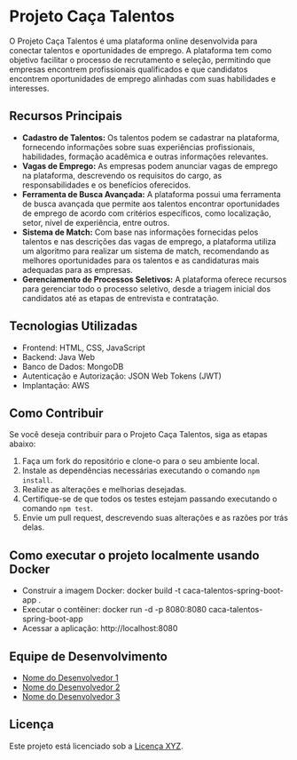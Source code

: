 # Projeto Caça Talentos

O Projeto Caça Talentos é uma plataforma online desenvolvida para conectar talentos e oportunidades de emprego. A plataforma tem como objetivo facilitar o processo de recrutamento e seleção, permitindo que empresas encontrem profissionais qualificados e que candidatos encontrem oportunidades de emprego alinhadas com suas habilidades e interesses.

## Recursos Principais

- **Cadastro de Talentos:** Os talentos podem se cadastrar na plataforma, fornecendo informações sobre suas experiências profissionais, habilidades, formação acadêmica e outras informações relevantes.
- **Vagas de Emprego:** As empresas podem anunciar vagas de emprego na plataforma, descrevendo os requisitos do cargo, as responsabilidades e os benefícios oferecidos.
- **Ferramenta de Busca Avançada:** A plataforma possui uma ferramenta de busca avançada que permite aos talentos encontrar oportunidades de emprego de acordo com critérios específicos, como localização, setor, nível de experiência, entre outros.
- **Sistema de Match:** Com base nas informações fornecidas pelos talentos e nas descrições das vagas de emprego, a plataforma utiliza um algoritmo para realizar um sistema de match, recomendando as melhores oportunidades para os talentos e as candidaturas mais adequadas para as empresas.
- **Gerenciamento de Processos Seletivos:** A plataforma oferece recursos para gerenciar todo o processo seletivo, desde a triagem inicial dos candidatos até as etapas de entrevista e contratação.

## Tecnologias Utilizadas

- Frontend: HTML, CSS, JavaScript
- Backend: Java Web
- Banco de Dados: MongoDB
- Autenticação e Autorização: JSON Web Tokens (JWT)
- Implantação: AWS

## Como Contribuir

Se você deseja contribuir para o Projeto Caça Talentos, siga as etapas abaixo:

1. Faça um fork do repositório e clone-o para o seu ambiente local.
2. Instale as dependências necessárias executando o comando `npm install`.
3. Realize as alterações e melhorias desejadas.
4. Certifique-se de que todos os testes estejam passando executando o comando `npm test`.
5. Envie um pull request, descrevendo suas alterações e as razões por trás delas.

## Como executar o projeto localmente usando Docker

- Construir a imagem Docker: docker build -t caca-talentos-spring-boot-app .
- Executar o contêiner: docker run -d -p 8080:8080 caca-talentos-spring-boot-app
- Acessar a aplicação: http://localhost:8080

## Equipe de Desenvolvimento

- [Nome do Desenvolvedor 1](https://github.com/dev1)
- [Nome do Desenvolvedor 2](https://github.com/dev2)
- [Nome do Desenvolvedor 3](https://github.com/dev3)

## Licença

Este projeto está licenciado sob a [Licença XYZ](link-para-licenca).

